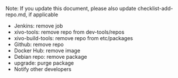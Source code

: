 Note: If you update this document, please also update checklist-add-repo.md, if applicable

- Jenkins: remove job
- xivo-tools: remove repo from dev-tools/repos
- xivo-build-tools: remove repo from etc/packages
- Github: remove repo
- Docker Hub: remove image
- Debian repo: remove package
- upgrade: purge package
- Notify other developers
